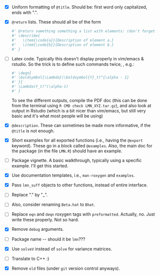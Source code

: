 - [x] Uniform formatting of `@title`.  Should be: first word only capitalized, ends with ".".

- [x] `@return` lists.  These should all be of the form

    ```r
    #' @return something something a list with elements: (don't forget the ":")
    #' \describe{
    #'   \item{\code{a}}{Description of element a.}
    #'   \item{\code{b}}{Description of element b.}
    #' }
    ```

- [ ] Latex code.  Typically this doesn't display properly in vim/emacs & rstudio.  So the trick is to define such commands twice, , e.g.:

    ```r
    #' \deqn{
    #' \boldsymbol{\Lambda}(\boldsymbol{Y}_t)^{\alpha - 1}
    #' }{
    #' \Lambda(Y_t)^(\alpha-1)
    #' }
    ```

    To see the different outputs, compile the PDF doc (this can be done from the terminal using `R CMD check LMN_XYZ.tar.gz`), and also look at output in Rstudio (which is a bit nicer than vim/emacs, but still very basic and it's what most people will be using)

- [x] `@description`.  These can sometimes be made more informative, if the `@title` is not enough.

- [x] Short examples for all exported functions (i.e., having the `@export` keyword).  These go in a block called `@examples`.  Also, the main doc for the package (in the file `LMN.R`) should have an example.

- [ ] Package vignette.  A basic walkthrough, typically using a specific example.  I'll get this started.

- [x] Use documentation templates, i.e., `man-roxygen` and `examples`.

- [x] Pass `lmn_suff` objects to other functions, instead of entire interface.

- [ ] Replace "." by "_".  

- [ ] Also, consider renaming `Beta.hat` to `Bhat`.

- [ ] Replace `eqn` and `deqn` roxygen tags with `preformatted`.  Actually, no.  Just write these properly.  Not so hard.

- [x] Remove `debug` arguments.

- [ ] Package name -- should it be `lmn`???

- [x] Use `solveV` instead of `solve` for variance matrices. 

- [ ] Translate to C++ :)

- [x] Remove `old` files (under `git` version control anyways). 

